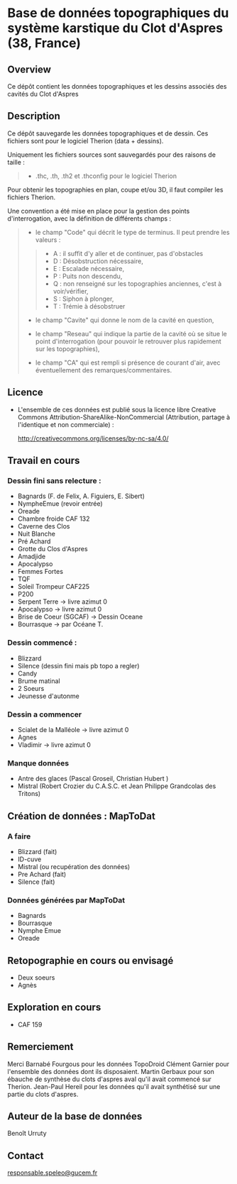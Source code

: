 # Base de données topographiques du système karstique du Clot d'Aspres (38, France)


## Overview

Ce dépôt contient les données topographiques et les dessins associés des cavités du Clot d'Aspres



## Description

Ce dépôt sauvegarde les données topographiques et de dessin. Ces fichiers sont pour le logiciel Therion (data + dessins).

Uniquement les fichiers sources sont sauvegardés pour des raisons de taille  :

> - .thc, .th, .th2 et .thconfig pour le logiciel Therion

Pour obtenir les topographies en plan, coupe et/ou 3D, il faut compiler les fichiers Therion.

Une convention a été mise en place pour la gestion des points d\'interrogation, avec la définition de différents champs :

> -   le champ \"Code\" qui décrit le type de terminus. Il peut prendre
> 	les valeurs :
>
> 	> -   A : il suffit d\'y aller et de continuer, pas d\'obstacles
> 	> -   D : Désobstruction nécessaire,
> 	> -   E : Escalade nécessaire,
> 	> -   P : Puits non descendu,
> 	> -   Q : non renseigné sur les topographies anciennes, c\'est à voir/vérifier,
> 	> -   S : Siphon à plonger,
> 	> -   T : Trémie à désobstruer
>
> -   le champ \"Cavite\" qui donne le nom de la cavité en question,
>
> -   le champ \"Reseau\" qui indique la partie de la cavité où se situe le point d\'interrogation (pour pouvoir le retrouver plus rapidement sur les topographies),
>
> -   le champ \"CA\" qui est rempli si présence de courant d\'air, avec éventuellement des remarques/commentaires.

## Licence

- L'ensemble de ces données est publié sous la licence libre Creative Commons Attribution-ShareAlike-NonCommercial (Attribution, partage à l'identique et non commerciale) :

	http://creativecommons.org/licenses/by-nc-sa/4.0/


## Travail en cours

### Dessin fini sans relecture :
- Bagnards (F. de Felix, A. Figuiers, E. Sibert)
- NympheEmue (revoir entrée)
- Oreade
- Chambre froide CAF 132
- Caverne des Clos
- Nuit Blanche
- Pré Achard
- Grotte du Clos d'Aspres
- Amadjide
- Apocalypso
- Femmes Fortes
- TQF
- Soleil Trompeur CAF225
- P200 
- Serpent Terre -> livre azimut 0
- Apocalypso -> livre azimut 0
- Brise de Coeur (SGCAF) -> Dessin Oceane
- Bourrasque -> par Océane T.



### Dessin commencé :
- Blizzard
- Silence (dessin fini mais pb topo a regler)
- Candy	
- Brume matinal
- 2 Soeurs
- Jeunesse d'autonme


### Dessin a commencer
- Scialet de la Malléole -> livre azimut 0
- Agnes
- Vladimir -> livre azimut 0


### Manque données
- Antre des glaces (Pascal Groseil, Christian Hubert )
- Mistral (Robert Crozier du C.A.S.C. et Jean Philippe Grandcolas des Tritons)

## Création de données : MapToDat

### A faire

- Blizzard (fait)
- ID-cuve
- Mistral (ou recupération des données)
- Pre Achard (fait)
- Silence (fait)

### Données générées par MapToDat

- Bagnards
- Bourrasque 
- Nymphe Emue
- Oreade

## Retopographie en cours ou envisagé

- Deux soeurs
- Agnès


## Exploration en cours

- CAF 159

## Remerciement
Merci Barnabé Fourgous pour les données TopoDroid
Clément Garnier pour l'ensemble des données dont ils disposaient.
Martin Gerbaux pour son ébauche de synthèse du clots d'aspres aval qu'il avait commencé sur Therion.
Jean-Paul Hereil pour les données qu'il avait synthétisé sur une partie du clots d'aspres.

## Auteur de la base de données

Benoît Urruty 

## Contact

[responsable.speleo@gucem.fr](responsable.speleo@gucem.fr )
